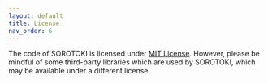 ```yaml
---
layout: default
title: License 
nav_order: 6
---
```


The code of SOROTOKI is licensed under [MIT License](https://github.com/BJCaasenbrood/SorotokiCode/blob/master/LICENSE.md). However, please be mindful of some third-party libraries which are used by SOROTOKI, which may be available under a different license.